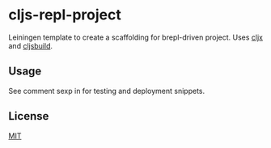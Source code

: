 # cljs-repl-project

Leiningen template to create a scaffolding for brepl-driven project. Uses
[cljx](https://github.com/lynaghk/cljx) and
[cljsbuild](https://github.com/emezeske/lein-cljsbuild).

## Usage

See comment sexp in [](src/leiningen/new/cljs_repl_project.clj) for testing and
deployment snippets.

## License

[MIT](LICENSE)
